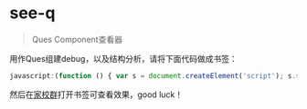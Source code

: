 # see-q

> Ques Component查看器

用作Ques组建debug，以及结构分析，请将下面代码做成书签：

```javascript
javascript:(function () { var s = document.createElement('script'); s.src = 'https://cdn.rawgit.com/miniflycn/see-q/master/see-q.js'; document.body.appendChild(s); })();
```

然后在[家校群](http://qun.qq.com/homework/)打开书签可查看效果，good luck！
